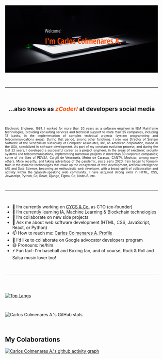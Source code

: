 ![zCoder Banner!](assets/img/miBanner.png)

<br>

---

<br>

### <div style="text-align:center"><h3>...also knows as<span style="color:#ff4c00"> _zCoder!_ </span>at developers social media</div>

<br>

<p style="text-align:justify; font-size:10px">
            Electronic Engineer, 1981. I worked for
            more than 20 years as a software engineer in IBM Mainframe
            technologies, providing consulting services and technical
            support to more than 25 companies, including 12 banks,
            in the implementation of complex technical projects (system
            programming and telecommunications areas). During that period,
            among other functions, I also was Director of System Software of the
            Venezuelan subsidiary of Computer Associates, Inc, an American
            corporation, based in the USA, specialized in software development.
            As part of my constant evolution process, and during the last 22 years, I
            developed a successful career as a project engineer, in the areas of
            electronic security systems and telecommunications, implementing
            numerous projects in more than 30 corporate companies; some of the
            likes of PDVSA, Cargill de Venezuela, Metro de Caracas, CANTV,
            Movistar, among many others. More recently, and taking advantage of
            the pandemic, since early 2020, I'am began to formally train in the
            dynamic technologies that make up the ecosystems of web development,
            Artificial Intelligence (AI) and Data Science, becoming an
            enthusiastic web developer, with a broad spirit of collaboration and
            activity within the Spanish-speaking web community. I have acquired
            strong skills in HTML, CSS, Javascript, Python, Go, React, Django,
            Figma, Git, NodeJS, etc. 
</p>

<br>

---

<br>

- 🔭 I’m currently working on [CYCS & Co.](https://cycs.netlify.app "CYCS Ingeniería e Instalaciones") as CTO (co-founder)
- 🌱 I’m currently learning IA, Machine Learning & Blockchain technologies
- 👯 I’m collaborate on new side projects
- 💬 Ask me about web software development (HTML, CSS, JavaScript, React, or Python)
- 📫 How to reach me: [Carlos Colmenares A. Profile](https://carlos-colmenares-a.netlify.app "https://carlos-colmenares-a.netlify.app")
- 👯 I'd like to collaborate on Google advocator developers program
- 😄 Pronouns: he/him
- ⚡ Fun fact: I'm baseball and Boxing fan, and of course, Rock & Roll and Salsa music lover too!

<br>

---

<br>
<br>

[![Top Langs](https://github-readme-stats.vercel.app/api/top-langs/?username=cycscarlos&&langs_count=8&theme=vue-dark)](https://github.com/cycscarlos/github-readme-stats)

<br>

![Carlos Colmenares A.'s GitHub stats](https://github-readme-stats.vercel.app/api?username=cycscarlos&show_icons=true&theme=vue-dark&hide=stars,prs)

<br>

## My Colaborations

[![Carlos Colmenares A.'s github activity graph](https://activity-graph.herokuapp.com/graph?username=cycscarlos&theme=react-dark)](https://github.com/cycscarlos/github-readme-activity-graph)

<br>
